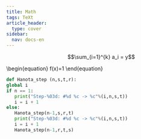 ```yaml
---
title: Math
tags: TeXt
article_header:
  type: cover
sidebar:
  nav: docs-en
---
```


$$\sum_{i=1}^{k} a_i = y$$

\begin{equation}
    f(x)=1
\end{equation}

```python
def Hanota_step (n,s,t,r):
global i
if n == 1:
   print("Step-%03d: #%d %c -> %c"%(i,n,s,t))
   i = i + 1
else:
   Hanota_step(n-1,s,r,t)
   print("Step-%03d: #%d %c -> %c"%(i,n,s,t))
   i = i + 1
   Hanota_step(n-1,r,t,s)
 ```
